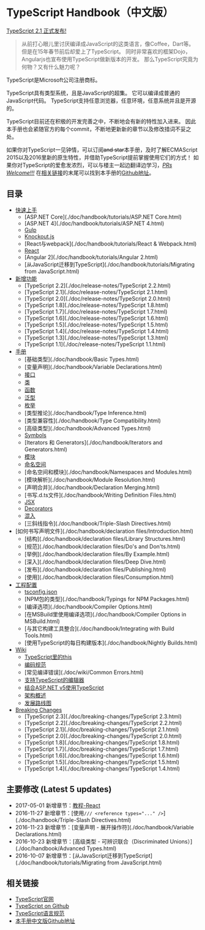 # TypeScript Handbook（中文版）

[TypeScript 2.1 正式发布!](https://blogs.msdn.microsoft.com/typescript/2016/12/07/announcing-typescript-2-1/)

> 从前打心眼儿里讨厌编译成JavaScript的这类语言，像Coffee，Dart等。
> 但是在15年春节前后却爱上了TypeScript。
> 同时非常喜欢的框架Dojo，Angularjs也宣布使用TypeScript做新版本的开发。
> 那么TypeScript究竟为何物？又有什么魅力呢？

TypeScript是Microsoft公司注册商标。

TypeScript具有类型系统，且是JavaScript的超集。
它可以编译成普通的JavaScript代码。
TypeScript支持任意浏览器，任意环境，任意系统并且是开源的。

TypeScript目前还在积极的开发完善之中，不断地会有新的特性加入进来。
因此本手册也会紧随官方的每个commit，不断地更新新的章节以及修改措词不妥之处。

如果你对TypeScript一见钟情，可以订阅~~and star~~本手册，及时了解ECMAScript 2015以及2016里新的原生特性，并借助TypeScript提前掌握使用它们的方式！
如果你对TypeScript的爱愈发浓烈，可以与楼主一起边翻译边学习，*[PRs Welcome!!!](https://github.com/zhongsp/TypeScript/pulls)*
在[相关链接](#相关链接)的末尾可以找到本手册的[Github地址](https://github.com/zhongsp/TypeScript)。

## 目录

* [快速上手](./doc/handbook/tutorials/README.html)
  * [ASP.NET Core](./doc/handbook/tutorials/ASP.NET Core.html)
  * [ASP.NET 4](./doc/handbook/tutorials/ASP.NET 4.html)
  * [Gulp](./doc/handbook/tutorials/Gulp.html)
  * [Knockout.js](./doc/handbook/tutorials/Knockout.html)
  * [React与webpack](./doc/handbook/tutorials/React & Webpack.html)
  * [React](./doc/handbook/tutorials/React.html)
  * [Angular 2](./doc/handbook/tutorials/Angular 2.html)
  * [从JavaScript迁移到TypeScript](./doc/handbook/tutorials/Migrating from JavaScript.html)
* [新增功能](./doc/release-notes/README.html)
  * [TypeScript 2.2](./doc/release-notes/TypeScript 2.2.html)
  * [TypeScript 2.1](./doc/release-notes/TypeScript 2.1.html)
  * [TypeScript 2.0](./doc/release-notes/TypeScript 2.0.html)
  * [TypeScript 1.8](./doc/release-notes/TypeScript 1.8.html)
  * [TypeScript 1.7](./doc/release-notes/TypeScript 1.7.html)
  * [TypeScript 1.6](./doc/release-notes/TypeScript 1.6.html)
  * [TypeScript 1.5](./doc/release-notes/TypeScript 1.5.html)
  * [TypeScript 1.4](./doc/release-notes/TypeScript 1.4.html)
  * [TypeScript 1.3](./doc/release-notes/TypeScript 1.3.html)
  * [TypeScript 1.1](./doc/release-notes/TypeScript 1.1.html)
* [手册](./doc/handbook/README.html)
  * [基础类型](./doc/handbook/Basic Types.html)
  * [变量声明](./doc/handbook/Variable Declarations.html)
  * [接口](./doc/handbook/Interfaces.html)
  * [类](./doc/handbook/Classes.html)
  * [函数](./doc/handbook/Functions.html)
  * [泛型](./doc/handbook/Generics.html)
  * [枚举](./doc/handbook/Enums.html)
  * [类型推论](./doc/handbook/Type Inference.html)
  * [类型兼容性](./doc/handbook/Type Compatibility.html)
  * [高级类型](./doc/handbook/Advanced Types.html)
  * [Symbols](./doc/handbook/Symbols.html)
  * [Iterators 和 Generators](./doc/handbook/Iterators and Generators.html)
  * [模块](./doc/handbook/Modules.html)
  * [命名空间](./doc/handbook/Namespaces.html)
  * [命名空间和模块](./doc/handbook/Namespaces and Modules.html)
  * [模块解析](./doc/handbook/Module Resolution.html)
  * [声明合并](./doc/handbook/Declaration Merging.html)
  * [书写.d.ts文件](./doc/handbook/Writing Definition Files.html)
  * [JSX](./doc/handbook/JSX.html)
  * [Decorators](./doc/handbook/Decorators.html)
  * [混入](./doc/handbook/Mixins.html)
  * [三斜线指令](./doc/handbook/Triple-Slash Directives.html)
* [如何书写声明文件](./doc/handbook/declaration files/Introduction.html)
  * [结构](./doc/handbook/declaration files/Library Structures.html)
  * [规范](./doc/handbook/declaration files/Do's and Don'ts.html)
  * [举例](./doc/handbook/declaration files/By Example.html)
  * [深入](./doc/handbook/declaration files/Deep Dive.html)
  * [发布](./doc/handbook/declaration files/Publishing.html)
  * [使用](./doc/handbook/declaration files/Consumption.html)
* [工程配置](./doc/handbook/README.html)
  * [tsconfig.json](./doc/handbook/tsconfig.json.html)
  * [NPM包的类型](./doc/handbook/Typings for NPM Packages.html)
  * [编译选项](./doc/handbook/Compiler Options.html)
  * [在MSBuild里使用编译选项](./doc/handbook/Compiler Options in MSBuild.html)
  * [与其它构建工具整合](./doc/handbook/Integrating with Build Tools.html)
  * [使用TypeScript的每日构建版本](./doc/handbook/Nightly Builds.html)
* [Wiki](./doc/wiki/README.html)
  * [TypeScript里的this](./doc/wiki/this-in-TypeScript.html)
  * [编码规范](./doc/wiki/coding_guidelines.html)
  * [常见编译错误](./doc/wiki/Common Errors.html)
  * [支持TypeScript的编辑器](./doc/wiki/TypeScript-Editor-Support.html)
  * [结合ASP.NET v5使用TypeScript](./doc/wiki/Using-TypeScript-With-ASP.NET-5.html)
  * [架构概述](./doc/wiki/Architectural-Overview.html)
  * [发展路线图](./doc/wiki/Roadmap.html)
* [Breaking Changes](./doc/breaking-changes/breaking-changes.html)
  * [TypeScript 2.3](./doc/breaking-changes/TypeScript 2.3.html)
  * [TypeScript 2.2](./doc/breaking-changes/TypeScript 2.2.html)
  * [TypeScript 2.1](./doc/breaking-changes/TypeScript 2.1.html)
  * [TypeScript 2.0](./doc/breaking-changes/TypeScript 2.0.html)
  * [TypeScript 1.8](./doc/breaking-changes/TypeScript 1.8.html)
  * [TypeScript 1.7](./doc/breaking-changes/TypeScript 1.7.html)
  * [TypeScript 1.6](./doc/breaking-changes/TypeScript 1.6.html)
  * [TypeScript 1.5](./doc/breaking-changes/TypeScript 1.5.html)
  * [TypeScript 1.4](./doc/breaking-changes/TypeScript 1.4.html)

## 主要修改 (Latest 5 updates)

* 2017-05-01 新增章节：[教程-React](./doc/handbook/tutorials/React.html)
* 2016-11-27 新增章节：[使用`/// <reference types="..." />`](./doc/handbook/Triple-Slash Directives.html)
* 2016-11-23 新增章节：[变量声明 - 展开操作符](./doc/handbook/Variable Declarations.html)
* 2016-10-23 新增章节：[高级类型 - 可辨识联合（Discriminated Unions）](./doc/handbook/Advanced Types.html)
* 2016-10-07 新增章节：[从JavaScript迁移到TypeScript](./doc/handbook/tutorials/Migrating from JavaScript.html)

## 相关链接

* [TypeScript官网](http://typescriptlang.org)
* [TypeScript on Github](https://github.com/Microsoft/TypeScript)
* [TypeScript语言规范](https://github.com/Microsoft/TypeScript/blob/master/doc/spec.html)
* [本手册中文版Github地址](https://github.com/zhongsp/TypeScript)
